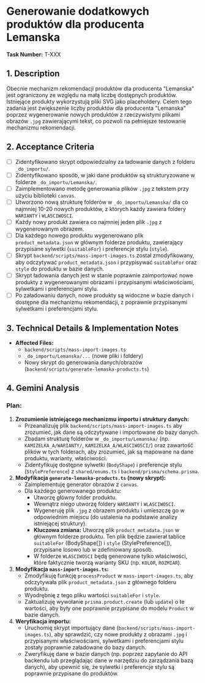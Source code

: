 # Generowanie dodatkowych produktów dla producenta Lemanska

**Task Number:** T-XXX

## 1. Description

Obecnie mechanizm rekomendacji produktów dla producenta "Lemanska" jest ograniczony ze względu na małą liczbę dostępnych produktów. Istniejące produkty wykorzystują pliki SVG jako placeholdery. Celem tego zadania jest zwiększenie liczby produktów dla producenta "Lemanska" poprzez wygenerowanie nowych produktów z rzeczywistymi plikami obrazów `.jpg` zawierającymi tekst, co pozwoli na pełniejsze testowanie mechanizmu rekomendacji.

## 2. Acceptance Criteria

- [ ] Zidentyfikowano skrypt odpowiedzialny za ładowanie danych z folderu `_do_importu/`.
- [ ] Zidentyfikowano sposób, w jaki dane produktów są strukturyzowane w folderze `_do_importu/Lemanska/`.
- [ ] Zaimplementowano metodę generowania plików `.jpg` z tekstem przy użyciu biblioteki `canvas`.
- [ ] Utworzono nową strukturę folderów w `_do_importu/Lemanska/` dla co najmniej 10-20 nowych produktów, z których każdy zawiera foldery `WARIANTY` i `WLASCIWOSCI`.
- [ ] Każdy nowy produkt zawiera co najmniej jeden plik `.jpg` z wygenerowanym obrazem.
- [ ] Dla każdego nowego produktu wygenerowano plik `product_metadata.json` w głównym folderze produktu, zawierający przypisane sylwetki (`suitableFor`) i preferencje stylu (`style`).
- [ ] Skrypt `backend/scripts/mass-import-images.ts` został zmodyfikowany, aby odczytywać `product_metadata.json` i przypisywać `suitableFor` oraz `style` do produktu w bazie danych.
- [ ] Skrypt ładowania danych jest w stanie poprawnie zaimportować nowe produkty z wygenerowanymi obrazami i przypisanymi właściwościami, sylwetkami i preferencjami stylu.
- [ ] Po załadowaniu danych, nowe produkty są widoczne w bazie danych i dostępne dla mechanizmu rekomendacji, z poprawnie przypisanymi sylwetkami i preferencjami stylu.

## 3. Technical Details & Implementation Notes

- **Affected Files:**
    - `backend/scripts/mass-import-images.ts`
    - `_do_importu/Lemanska/...` (nowe pliki i foldery)
    - Nowy skrypt do generowania danych/obrazów (`backend/scripts/generate-lemaska-products.ts`)

## 4. Gemini Analysis

### Plan:

1.  **Zrozumienie istniejącego mechanizmu importu i struktury danych:**
    *   Przeanalizuję plik `backend/scripts/mass-import-images.ts` aby zrozumieć, jak dane są odczytywane i importowane do bazy danych.
    *   Zbadam strukturę folderów w `_do_importu/Lemanska/` (np. `KAMIZELKA_A/WARIANTY/`, `KAMIZELKA_A/WLASCIWOSCI/`) oraz zawartość plików w tych folderach, aby zrozumieć, jak są mapowane na dane produktu, warianty, właściwości.
    *   Zidentyfikuję dostępne sylwetki (`BodyShape`) i preferencje stylu (`StylePreference`) z `shared/enums.ts` i `backend/prisma/schema.prisma`.
2.  **Modyfikacja `generate-lemaska-products.ts` (nowy skrypt):**
    *   Zaimplementuję generator obrazów z `canvas`.
    *   Dla każdego generowanego produktu:
        *   Utworzę główny folder produktu.
        *   Wewnątrz niego utworzę foldery `WARIANTY` i `WLASCIWOSCI`.
        *   Wygeneruję plik `.jpg` z obrazem produktu i umieszczę go w odpowiednim miejscu (do ustalenia na podstawie analizy istniejącej struktury).
        *   **Kluczowa zmiana:** Utworzę plik `product_metadata.json` w głównym folderze produktu. Ten plik będzie zawierał tablice `suitableFor` (BodyShape[]) i `style` (StylePreference[]), przypisane losowo lub w zdefiniowany sposób.
        *   W folderze `WLASCIWOSCI` będą generowane tylko właściwości, które faktycznie tworzą warianty SKU (np. `KOLOR`, `ROZMIAR`).
3.  **Modyfikacja `mass-import-images.ts`:**
    *   Zmodyfikuję funkcję `processProduct` w `mass-import-images.ts`, aby odczytywała plik `product_metadata.json` z głównego folderu produktu.
    *   Wyodrębnię z tego pliku wartości `suitableFor` i `style`.
    *   Zaktualizuję wywołanie `prisma.product.create` (lub `update`) o te wartości, aby były one poprawnie przypisane do modelu `Product` w bazie danych.
4.  **Weryfikacja importu:**
    *   Uruchomię skrypt importujący dane (`backend/scripts/mass-import-images.ts`), aby sprawdzić, czy nowe produkty z obrazami `.jpg` i przypisanymi właściwościami, sylwetkami i preferencjami stylu zostały poprawnie załadowane do bazy danych.
    *   Zweryfikuję dane w bazie danych (np. poprzez zapytanie do API backendu lub przeglądając dane w narzędziu do zarządzania bazą danych), aby upewnić się, że sylwetki i preferencje stylu są poprawnie przypisane do produktów.

